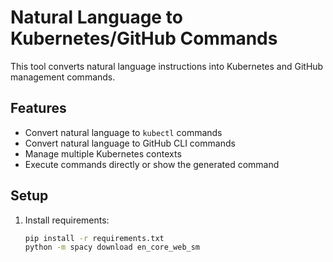 
# Natural Language to Kubernetes/GitHub Commands

This tool converts natural language instructions into Kubernetes and GitHub management commands.

## Features

- Convert natural language to `kubectl` commands
- Convert natural language to GitHub CLI commands
- Manage multiple Kubernetes contexts
- Execute commands directly or show the generated command

## Setup

1. Install requirements:
   ```bash
   pip install -r requirements.txt
   python -m spacy download en_core_web_sm
